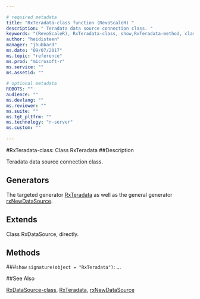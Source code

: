 ```yaml
--- 
 
# required metadata 
title: "RxTeradata-class function (RevoScaleR) " 
description: " Teradata data source connection class. " 
keywords: "(RevoScaleR), RxTeradata-class, show,RxTeradata-method, classes" 
author: "heidisteen" 
manager: "jhubbard" 
ms.date: "09/07/2017" 
ms.topic: "reference" 
ms.prod: "microsoft-r" 
ms.service: "" 
ms.assetid: "" 
 
# optional metadata 
ROBOTS: "" 
audience: "" 
ms.devlang: "" 
ms.reviewer: "" 
ms.suite: "" 
ms.tgt_pltfrm: "" 
ms.technology: "r-server" 
ms.custom: "" 
 
--- 
```

 
 
 
 
 #RxTeradata-class: Class RxTeradata 
 ##Description
 
Teradata data source connection class.
 
 
 ## Generators 

 
The targeted generator [RxTeradata](RxTeradata.md) as well as the general generator
[rxNewDataSource](rxNew.md).
 
 ## Extends 

 
Class RxDataSource, directly.
 
 ## Methods 

 


###`show`
`signature(object = "RxTeradata")`: ...



 

 
 
 
 ##See Also
 
[RxDataSource-class](RxDataSource-class.md),
[RxTeradata](RxTeradata.md),
[rxNewDataSource](rxNew.md)
   
 
